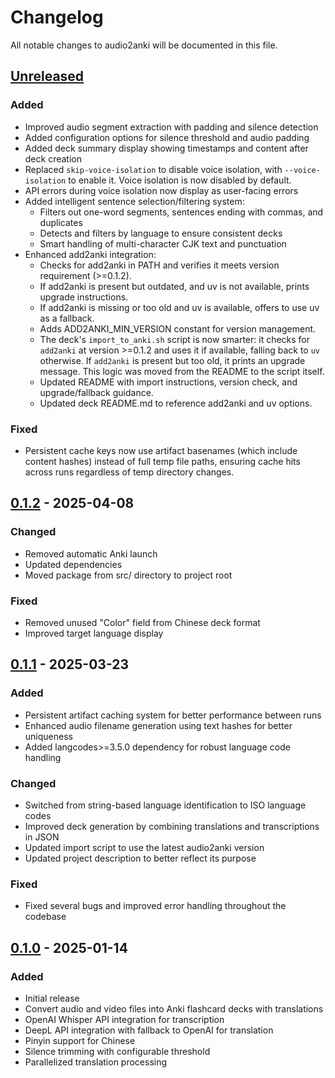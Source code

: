 # Changelog

All notable changes to audio2anki will be documented in this file.

## [Unreleased]

### Added
- Improved audio segment extraction with padding and silence detection
- Added configuration options for silence threshold and audio padding
- Added deck summary display showing timestamps and content after deck creation
- Replaced `skip-voice-isolation` to disable voice isolation, with `--voice-isolation` to enable it. Voice isolation is
  now disabled by default.
- API errors during voice isolation now display as user-facing errors
- Added intelligent sentence selection/filtering system:
  - Filters out one-word segments, sentences ending with commas, and duplicates
  - Detects and filters by language to ensure consistent decks
  - Smart handling of multi-character CJK text and punctuation
- Enhanced add2anki integration:
  - Checks for add2anki in PATH and verifies it meets version requirement (>=0.1.2).
  - If add2anki is present but outdated, and uv is not available, prints upgrade instructions.
  - If add2anki is missing or too old and uv is available, offers to use uv as a fallback.
  - Adds ADD2ANKI_MIN_VERSION constant for version management.
  - The deck's `import_to_anki.sh` script is now smarter: it checks for `add2anki` at version >=0.1.2 and uses it if available, falling back to `uv` otherwise. If `add2anki` is present but too old, it prints an upgrade message. This logic was moved from the README to the script itself.
  - Updated README with import instructions, version check, and upgrade/fallback guidance.
  - Updated deck README.md to reference add2anki and uv options.

### Fixed
- Persistent cache keys now use artifact basenames (which include content hashes) instead of full temp file paths, ensuring cache hits across runs regardless of temp directory changes.

## [0.1.2] - 2025-04-08

### Changed
- Removed automatic Anki launch
- Updated dependencies
- Moved package from src/ directory to project root

### Fixed
- Removed unused "Color" field from Chinese deck format
- Improved target language display

## [0.1.1] - 2025-03-23

### Added
- Persistent artifact caching system for better performance between runs
- Enhanced audio filename generation using text hashes for better uniqueness
- Added langcodes>=3.5.0 dependency for robust language code handling

### Changed
- Switched from string-based language identification to ISO language codes
- Improved deck generation by combining translations and transcriptions in JSON
- Updated import script to use the latest audio2anki version
- Updated project description to better reflect its purpose

### Fixed
- Fixed several bugs and improved error handling throughout the codebase

## [0.1.0] - 2025-01-14

### Added
- Initial release
- Convert audio and video files into Anki flashcard decks with translations
- OpenAI Whisper API integration for transcription
- DeepL API integration with fallback to OpenAI for translation
- Pinyin support for Chinese
- Silence trimming with configurable threshold
- Parallelized translation processing

[Unreleased]: https://github.com/osteele/audio2anki/compare/v0.1.2...HEAD
[0.1.2]: https://github.com/osteele/audio2anki/compare/v0.1.1...v0.1.2
[0.1.1]: https://github.com/osteele/audio2anki/compare/v0.1.0...v0.1.1
[0.1.0]: https://github.com/osteele/audio2anki/releases/tag/v0.1.0
